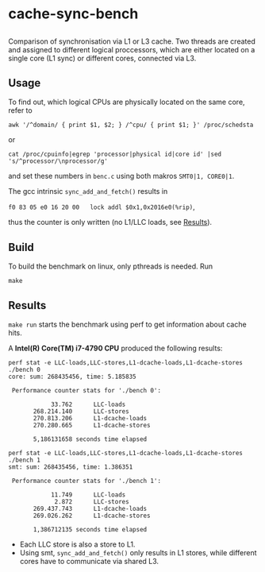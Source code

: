 # cache-sync-bench
## 
Comparison of synchronisation via L1 or L3 cache. Two threads are created and assigned to different logical proccessors, which are either located on a single core (L1 sync) or different cores, connected via L3.

## Usage

To find out, which logical CPUs are physically located on the same core, refer to

`awk '/^domain/ { print $1, $2; } /^cpu/ { print $1; }' /proc/schedsta`

or

`cat /proc/cpuinfo|egrep 'processor|physical id|core id' |sed 's/^processor/\nprocessor/g'`

and set these numbers in `benc.c` using both makros `SMT0|1, CORE0|1`.

The gcc intrinsic ``sync_add_and_fetch()`` results in 

`f0 83 05 e0 16 20 00 	lock addl $0x1,0x2016e0(%rip)`,

thus the counter is only written (no L1/LLC loads, see [Results](#results)).

## Build
To build the benchmark on linux, only pthreads is needed. Run

`make`


## Results<a name="results"></a>

`make run` starts the benchmark using perf to get information about cache hits.

A **Intel(R) Core(TM) i7-4790 CPU** produced the following results:

```
perf stat -e LLC-loads,LLC-stores,L1-dcache-loads,L1-dcache-stores ./bench 0
core: sum: 268435456, time: 5.185835

 Performance counter stats for './bench 0':

            33.762      LLC-loads                                                   
       268.214.140      LLC-stores                                                  
       270.813.206      L1-dcache-loads                                             
       270.280.665      L1-dcache-stores                                            

       5,186131658 seconds time elapsed

perf stat -e LLC-loads,LLC-stores,L1-dcache-loads,L1-dcache-stores ./bench 1
smt: sum: 268435456, time: 1.386351

 Performance counter stats for './bench 1':

            11.749      LLC-loads                                                   
             2.872      LLC-stores                                                  
       269.437.743      L1-dcache-loads                                             
       269.026.262      L1-dcache-stores                                            

       1,386712135 seconds time elapsed
```

- Each LLC store is also a store to L1.
- Using smt, ``sync_add_and_fetch()`` only results in L1 stores, while different cores have to communicate via shared L3.

